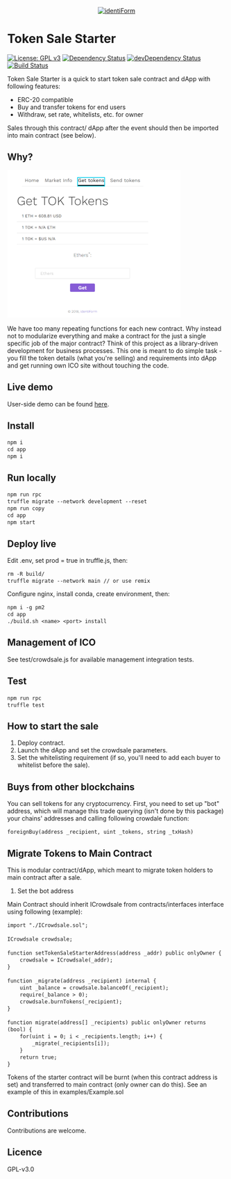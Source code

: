 <p align="center">
  <a href="https://identiform.com/">
    <img alt="identiForm" src="https://github.com/Identiform/token_sale_starter/blob/master/media/logo.png" width="683">
  </a>
</p>

# Token Sale Starter

[![License: GPL v3](https://img.shields.io/badge/License-GPL%20v3-blue.svg)](https://www.gnu.org/licenses/gpl-3.0)
[![Dependency Status](https://david-dm.org/Identiform/token_sale_starter.svg)](https://david-dm.org/Identiform/token_sale_starter)
[![devDependency Status](https://david-dm.org/Identiform/token_sale_starter/dev-status.svg)](https://david-dm.org/Identiform/token_sale_starter/?type=dev)
[![Build Status](https://travis-ci.org/Identiform/token_sale_starter.svg?branch=master)](https://travis-ci.org/Identiform/token_sale_starter)

Token Sale Starter is a quick to start token sale contract and dApp with following features:

* ERC-20 compatible
* Buy and transfer tokens for end users
* Withdraw, set rate, whitelists, etc. for owner

Sales through this contract/ dApp after the event should then be imported into main contract (see below).

## Why?

![Token Sale Strater dApp](media/dapp.png)

We have too many repeating functions for each new contract. Why instead not to modularize everything and 
make a contract for the just a single specific job of the major contract? Think of this project as a library-driven 
development for business processes. This one is meant to do simple task - you fill the token details (what you're selling) and requirements into dApp and get running own ICO site without touching the code.

## Live demo

User-side demo can be found [here](https://sales.identiform.com/).

## Install

```
npm i
cd app
npm i
```

## Run locally

```
npm run rpc
truffle migrate --network development --reset
npm run copy
cd app
npm start
```

## Deploy live

Edit .env, set prod = true in truffle.js, then:

```
rm -R build/
truffle migrate --network main // or use remix
```

Configure nginx, install conda, create environment, then:

```
npm i -g pm2
cd app
./build.sh <name> <port> install
```

## Management of ICO

See test/crowdsale.js for available management integration tests.

## Test

```
npm run rpc
truffle test
```

## How to start the sale

1. Deploy contract.
2. Launch the dApp and set the crowdsale parameters.
3. Set the whitelisting requirement (if so, you'll need to add each buyer to whitelist before the sale).

## Buys from other blockchains

You can sell tokens for any cryptocurrency. First, you need to set up "bot" address, which will manage this trade 
querying (isn't done by this package) your chains' addresses and calling following crowdale function:

```
foreignBuy(address _recipient, uint _tokens, string _txHash)
```

## Migrate Tokens to  Main Contract

This is modular contract/dApp, which meant to migrate token holders to main contract after a sale.

1. Set the bot address

Main Contract should inherit ICrowdsale from contracts/interfaces interface using following (example):

```
import "./ICrowdsale.sol";

ICrowdsale crowdsale;

function setTokenSaleStarterAddress(address _addr) public onlyOwner {
    crowdsale = ICrowdsale(_addr);
}

function _migrate(address _recipient) internal {
    uint _balance = crowdsale.balanceOf(_recipient);
    require(_balance > 0);
    crowdsale.burnTokens(_recipient);
}

function migrate(address[] _recipients) public onlyOwner returns (bool) {
    for(uint i = 0; i < _recipients.length; i++) {
        _migrate(_recipients[i]);
    }
    return true;
}
```

Tokens of the starter contract will be burnt (when this contract address is set) and transferred to main contract (only owner can do this). See an example of this in examples/Example.sol

## Contributions

Contributions are welcome.

## Licence

GPL-v3.0
